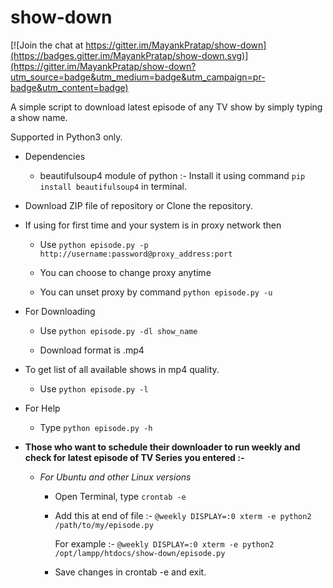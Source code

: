 # show-down

[![Join the chat at https://gitter.im/MayankPratap/show-down](https://badges.gitter.im/MayankPratap/show-down.svg)](https://gitter.im/MayankPratap/show-down?utm_source=badge&utm_medium=badge&utm_campaign=pr-badge&utm_content=badge)

A simple script to download latest episode of any TV show by simply typing a show name.

Supported in Python3 only.

- Dependencies
    - beautifulsoup4 module of python :- Install it using command ```pip install beautifulsoup4``` in terminal.
    
    
- Download ZIP file of repository or Clone the repository.

- If using for first time and your system is in proxy network then

    - Use ```python episode.py -p http://username:password@proxy_address:port```

    - You can choose to change proxy anytime
    
    - You can unset proxy by command ```python episode.py -u```
    
- For Downloading 

    - Use  ```python episode.py -dl show_name```
    
    - Download format is .mp4
    
- To get list of all available shows in mp4 quality.
    
    - Use ```python episode.py -l```

- For Help
    
    - Type ```python episode.py -h```

- **Those who want to schedule their downloader to run weekly and check for latest episode of TV Series you entered :-**
    - *For Ubuntu and other Linux versions*
        
        - Open Terminal, type ```crontab -e```
        
        - Add this at end of file :- ```@weekly DISPLAY=:0 xterm -e python2 /path/to/my/episode.py```
               
            For example :- ```@weekly DISPLAY=:0 xterm -e python2 /opt/lampp/htdocs/show-down/episode.py```
               
        - Save changes in crontab -e and exit.
        
